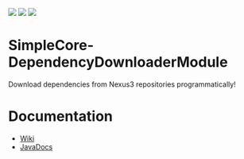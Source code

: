 [![](https://jitci.com/gh/TheProgramSrc/SimpleCore-DependencyDownloaderModule/svg)](https://jitci.com/gh/TheProgramSrc/SimpleCore-DependencyDownloaderModule)
[![](https://jitpack.io/v/TheProgramSrc/SimpleCore-DependencyDownloaderModule.svg)](https://jitpack.io/#TheProgramSrc/SimpleCore-DependencyDownloaderModule)
[![](https://img.shields.io/nexus/s/xyz.theprogramsrc/dependencydownloadermodule?server=https%3A%2F%2Fs01.oss.sonatype.org)]()

# SimpleCore-DependencyDownloaderModule
Download dependencies from Nexus3 repositories programmatically!

# Documentation
* [Wiki](https://github.com/TheProgramSrc/SimpleCore-DependencyDownloaderModule/wiki)
* [JavaDocs](https://docs.theprogramsrc.xyz/SimpleCore-DependencyDownloaderModule/)